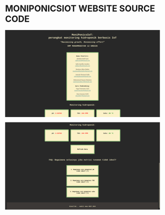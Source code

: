 # MONIPONICSIOT WEBSITE SOURCE CODE

![ss-0](https://github.com/berakpaijo/MoniPonicsIoT-Website/blob/main/ss-0.png)

![ss-1](https://github.com/berakpaijo/MoniPonicsIoT-Website/blob/main/ss-1.png)